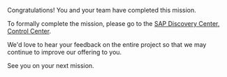 Congratulations! You and your team have completed this mission. 

To formally complete the mission, please go to the [SAP Discovery Center, Control Center](https://discovery-center.cloud.sap/protected/index.html#/mymissions/).

We'd love to hear your feedback on the entire project so that we may continue to improve our offering to you.

See you on your next mission.
